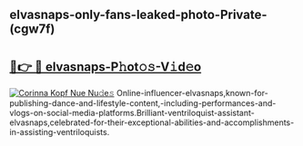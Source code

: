## elvasnaps-only-fans​-leaked-photo​-Private-(cgw7f)


# <h2><a href="https://mediaupload.pro?title=elvasnaps&ref=git">🔗👉 🔴 elvasnaps-P𝚑ot𝚘𝚜-V𝚒d𝚎o</a></h2>

[![Corinna Kopf Nue Nu𝚍e𝚜](https://i.imgur.com/0qMVB7G.gif)](https://mediaupload.pro?title=elvasnaps&ref=git)
Online-influencer-elvasnaps,known-for-publishing-dance-and-lifestyle-content,-including-performances-and-vlogs-on-social-media-platforms.Brilliant-ventriloquist-assistant-elvasnaps,celebrated-for-their-exceptional-abilities-and-accomplishments-in-assisting-ventriloquists.  